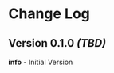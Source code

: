 Change Log
===============================================================================

 Version 0.1.0 *(TBD)*
----------------------------
 **info** - Initial Version